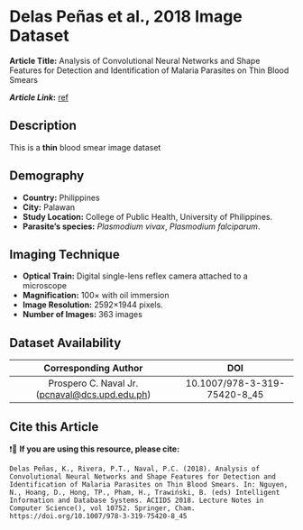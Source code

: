 # **Delas Peñas et al., 2018 Image Dataset**  
**Article Title:** Analysis of Convolutional Neural Networks and Shape Features for Detection and Identification of Malaria Parasites on Thin Blood Smears

**_Article Link_:** [ref](https://link.springer.com/chapter/10.1007/978-3-319-75420-8_45)

## **Description**
This is a **thin** blood smear image dataset 

## **Demography**
+ **Country:** Philippines 
+ **City:** Palawan
+ **Study Location:** College of Public Health, University of Philippines. 
+ **Parasite’s species:** _Plasmodium vivax_, _Plasmodium falciparum_.


## **Imaging Technique**
+ **Optical Train:** Digital single-lens reflex camera attached to a microscope
+ **Magnification:** 100× with oil immersion
+ **Image Resolution:** 2592×1944 pixels.
+ **Number of Images:** 363 images

## **Dataset Availability**
|**Corresponding Author**|**DOI**|
|:---:|:---:|
|Prospero C. Naval Jr. (pcnaval@dcs.upd.edu.ph)| 10.1007/978-3-319-75420-8_45|

## **Cite this Article**
❗🛑 **If you are using this resource, please cite:** 
```
Delas Peñas, K., Rivera, P.T., Naval, P.C. (2018). Analysis of Convolutional Neural Networks and Shape Features for Detection and Identification of Malaria Parasites on Thin Blood Smears. In: Nguyen, N., Hoang, D., Hong, TP., Pham, H., Trawiński, B. (eds) Intelligent Information and Database Systems. ACIIDS 2018. Lecture Notes in Computer Science(), vol 10752. Springer, Cham. https://doi.org/10.1007/978-3-319-75420-8_45
```
